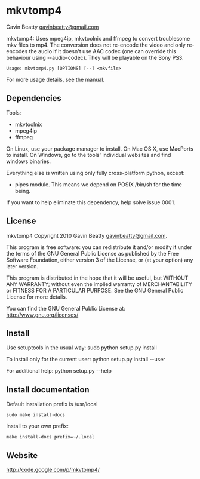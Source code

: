 mkvtomp4
========
Gavin Beatty <gavinbeatty@gmail.com>

mkvtomp4: Uses mpeg4ip, mkvtoolnix and ffmpeg to convert troublesome mkv files
to mp4. The conversion does not re-encode the video and only re-encodes the
audio if it doesn't use AAC codec (one can override this behaviour using
--audio-codec). They will be playable on the Sony PS3.

    Usage: mkvtomp4.py [OPTIONS] [--] <mkvfile>

For more usage details, see the manual.


Dependencies
------------

Tools:
* mkvtoolnix
* mpeg4ip
* ffmpeg

On Linux, use your package manager to install.
On Mac OS X, use MacPorts to install.
On Windows, go to the tools' individual websites and find windows binaries.

Everything else is written using only fully cross-platform python, except:

* pipes module. This means we depend on POSIX /bin/sh for the time being.

If you want to help eliminate this dependency, help solve issue 0001.


License
-------

mkvtomp4 Copyright 2010 Gavin Beatty <gavinbeatty@gmail.com>.

This program is free software: you can redistribute it and/or modify
it under the terms of the GNU General Public License as published by
the Free Software Foundation, either version 3 of the License, or (at
your option) any later version.

This program is distributed in the hope that it will be useful,
but WITHOUT ANY WARRANTY; without even the implied warranty of
MERCHANTABILITY or FITNESS FOR A PARTICULAR PURPOSE.  See the
GNU General Public License for more details.

You can find the GNU General Public License at:
http://www.gnu.org/licenses/


Install
-------

Use setuptools in the usual way:
    sudo python setup.py install

To install only for the current user:
    python setup.py install --user

For additional help:
    python setup.py --help


Install documentation
---------------------

Default installation prefix is /usr/local

    sudo make install-docs

Install to your own prefix:

    make install-docs prefix=~/.local


Website
-------
http://code.google.com/p/mkvtomp4/


